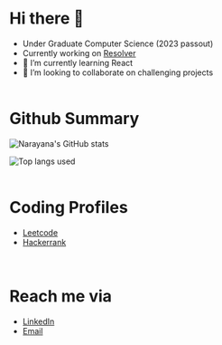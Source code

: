 # **Hi there** 👋

- Under Graduate Computer Science (2023 passout)
- Currently working on <a href="https://github.com/narayana1923/Resolver" target="_blank">Resolver</a>
- 🌱 I’m currently learning React
- 👯 I’m looking to collaborate on challenging projects
<br><br>
# **Github Summary**

![Narayana's GitHub stats](https://github-readme-stats.vercel.app/api?username=narayana1923&theme=vue&show_icons=true&count_private=true&custom_title=Narayana's%20Github%20Stats)

![Top langs used](https://github-readme-stats.vercel.app/api/top-langs/?username=narayana1923&hide=CSS,C&langs_count=8&layout=compact)
<br><br>
# **Coding Profiles**

- [Leetcode](https://leetcode.com/narayana007/)
- [Hackerrank](https://www.hackerrank.com/lcchinnu?hr_r=1)

<br>

# **Reach me via**

- [LinkedIn](https://www.linkedin.com/in/lakshmi-narayana-velayudam/)
- [Email](mailto:dev.narayana.v@gmail.com)
